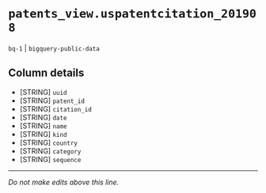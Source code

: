 # `patents_view.uspatentcitation_201908`
`bq-1` | `bigquery-public-data`

## Column details
* [STRING]    `uuid`
* [STRING]    `patent_id`
* [STRING]    `citation_id`
* [STRING]    `date`
* [STRING]    `name`
* [STRING]    `kind`
* [STRING]    `country`
* [STRING]    `category`
* [STRING]    `sequence`

-------------------------------------------------------------------------------
*Do not make edits above this line.*
